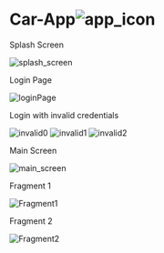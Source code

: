 # Car-App![app_icon](https://github.com/SnigdhaSathyanathan/Car-App/assets/76915044/fa400b88-b890-4b76-ac5b-7be2f0260839) 
Splash Screen

![splash_screen](https://github.com/SnigdhaSathyanathan/Car-App/assets/76915044/1ed5c103-ff56-4a6e-830f-48c76451f05b)

Login Page

![loginPage](https://github.com/SnigdhaSathyanathan/Car-App/assets/76915044/02ceed1f-842d-4ea5-a399-076fbc22b1b3)

Login with invalid credentials

![invalid0](https://github.com/SnigdhaSathyanathan/Car-App/assets/76915044/74b0bfc4-6a5a-4baf-9950-02fc44dd3065)
![invalid1](https://github.com/SnigdhaSathyanathan/Car-App/assets/76915044/afea99b1-e709-4bf8-81de-07b6e5db016e)
![invalid2](https://github.com/SnigdhaSathyanathan/Car-App/assets/76915044/93386f9c-5127-47a4-9177-7927c3b41bcb)


Main Screen 

![main_screen](https://github.com/SnigdhaSathyanathan/Car-App/assets/76915044/76da99ea-130d-48ea-b9ae-2c00d6fffde7)


Fragment 1 

![Fragment1](https://github.com/SnigdhaSathyanathan/Car-App/assets/76915044/7b1a7a3e-f4bc-4f26-a2f5-e39a52d2bbe8)


Fragment 2 

![Fragment2](https://github.com/SnigdhaSathyanathan/Car-App/assets/76915044/b513b98d-1439-4707-9485-0d8b4984226e)
